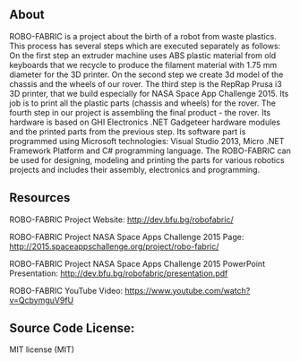 About
---
ROBO-FABRIC is a project about the birth of a robot from waste plastics. This process has several steps which are executed separately as follows: On the first step an extruder machine uses ABS plastic material from old keyboards that we recycle to produce the filament material with 1.75 mm diameter for the 3D printer. On the second step we create 3d model of the chassis and the wheels of our rover. The third step is the RepRap Prusa i3 3D printer, that we build especially for NASA Space App Challenge 2015. Its job is to print all the plastic parts (chassis and wheels) for the rover. The fourth step in our project is assembling the final product - the rover. Its hardware is based on GHI Electronics .NET Gadgeteer hardware modules and the printed parts from the previous step. Its software part is programmed using Microsoft technologies: Visual Studio 2013, Micro .NET Framework Platform and C# programming language. The ROBO-FABRIC can be used for designing, modeling and printing the parts for various robotics projects and includes their assembly, electronics and programming.

Resources
---
ROBO-FABRIC Project Website: 
http://dev.bfu.bg/robofabric/

ROBO-FABRIC Project NASA Space Apps Challenge 2015 Page: 
http://2015.spaceappschallenge.org/project/robo-fabric/

ROBO-FABRIC Project NASA Space Apps Challenge 2015 PowerPoint Presentation: 
http://dev.bfu.bg/robofabric/presentation.pdf

ROBO-FABRIC YouTube Video: 
https://www.youtube.com/watch?v=QcbymguV9fU

Source Code License: 
---
MIT license (MIT)